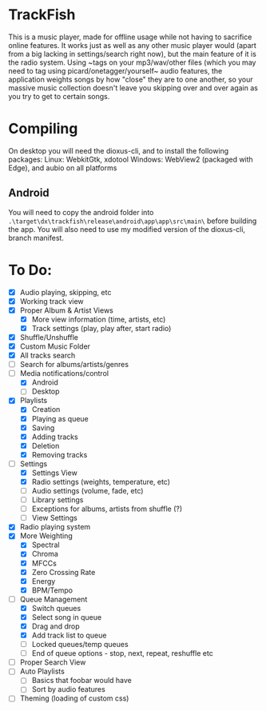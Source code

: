 # TrackFish
This is a music player, made for offline usage while not having to sacrifice online features.
It works just as well as any other music player would (apart from a big lacking in settings/search right now), but the main feature of it is the radio system.
Using ~tags on your mp3/wav/other files (which you may need to tag using picard/onetagger/yourself~ audio features, the application weights songs by how "close" they are to one another, so your massive music collection doesn't leave you skipping over and over again as you try to get to certain songs.

# Compiling
On desktop you will need the dioxus-cli, and to install the following packages:
Linux: WebkitGtk, xdotool
Windows: WebView2 (packaged with Edge),
and aubio on all platforms

## Android
You will need to copy the android folder into `.\target\dx\trackfish\release\android\app\app\src\main\` before building the app. 
You will also need to use my modified version of the dioxus-cli, branch manifest.

# To Do:
 - [x] Audio playing, skipping, etc
 - [x] Working track view
 - [x] Proper Album & Artist Views
    - [x] More view information (time, artists, etc)
    - [x] Track settings (play, play after, start radio)
 - [x] Shuffle/Unshuffle
 - [x] Custom Music Folder
 - [x] All tracks search
 - [ ] Search for albums/artists/genres
 - [ ] Media notifications/control
    - [x] Android
    - [ ] Desktop
 - [x] Playlists 
    - [x] Creation
    - [x] Playing as queue
    - [x] Saving
    - [x] Adding tracks
    - [x] Deletion
    - [x] Removing tracks
 - [ ] Settings
    - [x] Settings View
    - [x] Radio settings (weights, temperature, etc)
    - [ ] Audio settings (volume, fade, etc)
    - [ ] Library settings
    - [ ] Exceptions for albums, artists from shuffle (?)
    - [ ] View Settings
 - [x] Radio playing system
 - [x] More Weighting
    - [x] Spectral
    - [x] Chroma
    - [x] MFCCs
    - [x] Zero Crossing Rate
    - [x] Energy
    - [x] BPM/Tempo
 - [ ] Queue Management
    - [x] Switch queues
    - [x] Select song in queue
    - [x] Drag and drop
    - [x] Add track list to queue
    - [ ] Locked queues/temp queues
    - [ ] End of queue options - stop, next, repeat, reshuffle etc
 - [ ] Proper Search View
 - [ ] Auto Playlists
    - [ ] Basics that foobar would have
    - [ ] Sort by audio features
 - [ ] Theming (loading of custom css)
